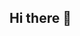 ## Hi there 👋

<!--
**eRiko08/eRiko08** is a ✨ _special_ ✨ repository because its `README.md` (this file) appears on your GitHub profile.


👋 Hi, I’m Eryk Bożemski
👀 I’m interested in constant work with possibility of development
🌱 I’m currently learning HTML,CSS,JAVA SCRIPT
💞️ I’m looking to collaborate team where where we can work together on big projects

